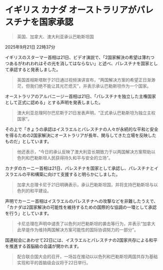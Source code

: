 # イギリス カナダ オーストラリアがパレスチナを国家承認

> 英国、加拿大、澳大利亚承认巴勒斯坦国

2025年9月21日 22時37分

イギリスのスターマー首相は21日、ビデオ演説で、「2国家解決の希望は薄れつつあるがわれわれはその光を消してはならない」と述べ、パレスチナを国家として承認すると発表しました。

> 英国首相斯塔默于21日通过视频演讲宣布，“两国解决方案的希望正日渐渺茫，但我们绝不能让其光芒熄灭”，并表示承认巴勒斯坦作为一个国家。

オーストラリアのアルバニージー首相は21日、「パレスチナを独立した主権国家として正式に認める」とする声明を発表しました。

> 澳大利亚总理阿尔巴尼斯于21日发表声明，“正式承认巴勒斯坦为独立主权国家”。

その上で「きょうの承認はイスラエルとパレスチナの人々が永続的な平和と安全を得るための2国家解決にオーストラリアが長年、関与してきた立場を反映したものだ」としています。

> 他还表示，“今日的承认反映了澳大利亚长期致力于以两国解决方案帮助以色列和巴勒斯坦人民获得持久和平与安全的立场”。

カナダのカーニー首相は21日、パレスチナを国家として承認し、パレスチナとイスラエルの平和構築に向けて支援すると明らかにしました。

> 加拿大总理卡尼于21日明确表示，承认巴勒斯坦国，并将支持巴勒斯坦与以色列的和平建设。

声明でカーニー首相はイスラエルのパレスチナへの攻撃などを非難したうえで、「カナダは2国家解決の可能性を維持するための国際的な協調の一環として承認を行う」としています。

> 卡尼总理在声明中谴责了以色列对巴勒斯坦的袭击等行为，并表示“加拿大此举是作为维持两国解决方案可能性的国际协调努力的一部分”。

国連総会にあわせて22日には、イスラエルとパレスチナの2国家共存による和平を推進する首脳級の会議が開かれます。

> 配合联合国大会的召开，一场旨在推动以以色列和巴勒斯坦两国共存为基础实现和平的首脑级会议将于22日举行。